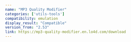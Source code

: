 ```yaml
---
name: "MP3 Quality Modifier"
categories: ['utils-tools']
compatibility: emulation
display_result: "Compatible"
version_from: "2.53"
link: https://mp3-quality-modifier.en.lo4d.com/download
---
```


